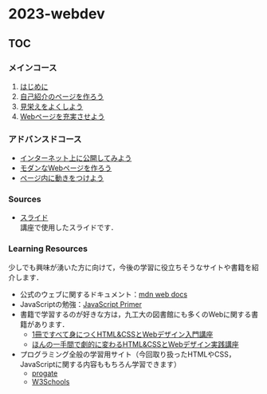 # 2023-webdev
## TOC
### メインコース
1. [はじめに](docs/main-intro.md)
2. [自己紹介のページを作ろう](docs/main-html.md)
3. [見栄えをよくしよう](docs/main-css.md)
4. [Webページを充実させよう](docs/main-final.md)

### アドバンスドコース
- [インターネット上に公開してみよう](docs/advanced-publish.md)
- [モダンなWebページを作ろう](docs/advanced-css.md)
- [ページ内に動きをつけよう](docs/advanced-js.md)

### Sources
- [スライド]()  
講座で使用したスライドです．
### Learning Resources
少しでも興味が湧いた方に向けて，今後の学習に役立ちそうなサイトや書籍を紹介します．
- 公式のウェブに関するドキュメント：[mdn web docs](https://developer.mozilla.org/ja/docs/Learn/Getting_started_with_the_web)
- JavaScriptの勉強：[JavaScript Primer](https://jsprimer.net/)
- 書籍で学習するのが好きな方は，九工大の図書館にも多くのWebに関する書籍があります．
  - [1冊ですべて身につくHTML&CSSとWebデザイン入門講座](https://www.lib.kyutech.ac.jp/opac/volume/822106)
  - [ほんの一手間で劇的に変わるHTML&CSSとWebデザイン実践講座](https://www.lib.kyutech.ac.jp/opac/volume/849327)
- プログラミング全般の学習用サイト（今回取り扱ったHTMLやCSS，JavaScriptに関する内容ももちろん学習できます）
  - [progate](https://prog-8.com/)
  - [W3Schools](https://www.w3schools.com/)